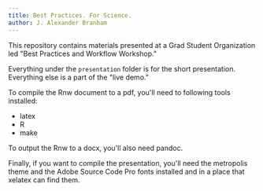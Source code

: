 ```yaml
---
title: Best Practices. For Science.
author: J. Alexander Branham
---
```


This repository contains materials presented at a Grad Student Organization led "Best Practices and Workflow Workshop." 

Everything under the `presentation` folder is for the short presentation. Everything else is a part of the "live demo."

To compile the Rnw document to a pdf, you'll need to following tools installed:

* latex
* R
* make

To output the Rnw to a docx, you'll also need pandoc.

Finally, if you want to compile the presentation, you'll need the metropolis theme and the Adobe Source Code Pro fonts installed and in a place that xelatex can find them. 
